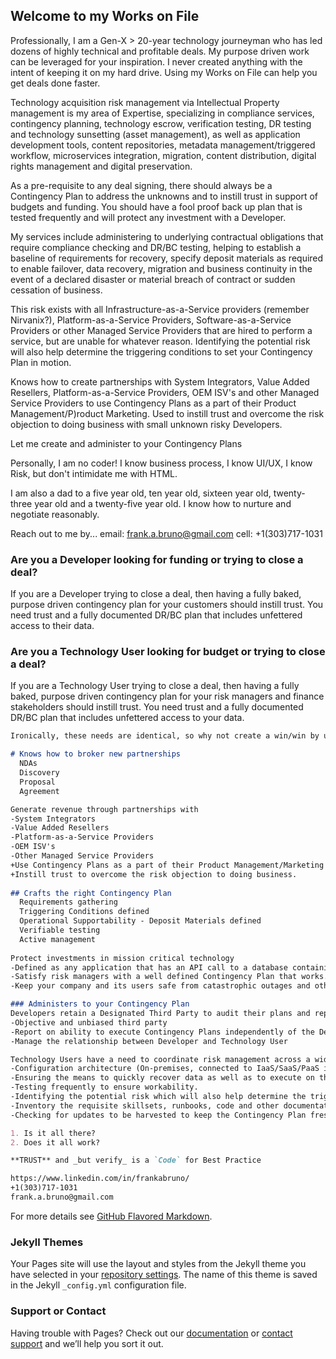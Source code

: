## Welcome to my Works on File

Professionally, I am a Gen-X > 20-year technology journeyman who has led dozens of highly technical and profitable deals.  My purpose driven work can be leveraged for your inspiration. I never created anything with the intent of keeping it on my hard drive. Using my Works on File can help you get deals done faster. 

Technology acquisition risk management via Intellectual Property management is my area of Expertise, specializing in compliance services, contingency planning, technology escrow, verification testing, DR testing and technology sunsetting (asset management), as well as application development tools, content repositories, metadata management/triggered workflow, microservices integration, migration, content distribution, digital rights management and digital preservation.
 
As a pre-requisite to any deal signing, there should always be a Contingency Plan to address the unknowns and to instill trust in support of budgets and funding. You should have a fool proof back up plan that is tested frequently and will protect any investment with a Developer. 

My services include administering to underlying contractual obligations that require compliance checking and DR/BC testing, helping to establish a baseline of requirements for recovery, specify deposit materials as required to enable failover, data recovery, migration and business continuity in the event of a declared disaster or material breach of contract or sudden cessation of business. 

This risk exists with all Infrastructure-as-a-Service providers (remember Nirvanix?), Platform-as-a-Service Providers, Software-as-a-Service Providers or other Managed Service Providers that are hired to perform a service, but are unable for whatever reason. Identifying the potential risk will also help determine the triggering conditions to set your Contingency Plan in motion.  

Knows how to create partnerships with System Integrators, Value Added Resellers, Platform-as-a-Service Providers, OEM ISV's and other Managed Service Providers to use Contingency Plans as a part of their Product Management/P)roduct Marketing. Used to instill trust and overcome the risk objection to doing business with small unknown risky Developers. 

Let me create and administer to your Contingency Plans

Personally, I am no coder! I know business process, I know UI/UX, I know Risk, but don't intimidate me with HTML.

I am also a dad to a five year old, ten year old, sixteen year old, twenty-three year old and a twenty-five year old.  I know how to nurture and negotiate reasonably. 

Reach out to me by...
email:  frank.a.bruno@gmail.com
cell: +1(303)717-1031

### Are you a Developer looking for funding or trying to close a deal?

If you are a Developer trying to close a deal, then having a fully baked, purpose driven contingency plan for your customers should instill trust. You need trust and a fully documented DR/BC plan that includes unfettered access to their data.

### Are you a Technology User looking for budget or trying to close a deal?

If you are a Technology User trying to close a deal, then having a fully baked, purpose driven contingency plan for your risk managers and finance stakeholders should instill trust. You need trust and a fully documented DR/BC plan that includes unfettered access to your data.
```markdown
Ironically, these needs are identical, so why not create a win/win by using someong who...

# Knows how to broker new partnerships
  NDAs
  Discovery
  Proposal
  Agreement

Generate revenue through partnerships with
-System Integrators
-Value Added Resellers
-Platform-as-a-Service Providers
-OEM ISV's 
-Other Managed Service Providers 
+Use Contingency Plans as a part of their Product Management/Marketing strategy.
+Instill trust to overcome the risk objection to doing business. 
  
## Crafts the right Contingency Plan
  Requirements gathering
  Triggering Conditions defined
  Operational Supportability - Deposit Materials defined
  Verifiable testing 
  Active management
  
Protect investments in mission critical technology
-Defined as any application that has an API call to a database containing proprietary and mission critical data. 
-Satisfy risk managers with a well defined Contingency Plan that works.
-Keep your company and its users safe from catastrophic outages and other bad things. 

### Administers to your Contingency Plan
Developers retain a Designated Third Party to audit their plans and report on their compliance with all contractual obligations.
-Objective and unbiased third party
-Report on ability to execute Contingency Plans independently of the Developer/Provider. 
-Manage the relationship between Developer and Technology User

Technology Users have a need to coordinate risk management across a wide variety of deployed technology
-Configuration architecture (On-premises, connected to IaaS/SaaS/PaaS in the Cloud). 
-Ensuring the means to quickly recover data as well as to execute on the Contingency Plan
-Testing frequently to ensure workability.
-Identifying the potential risk which will also help determine the triggering conditions
-Inventory the requisite skillsets, runbooks, code and other documentation repositories.
-Checking for updates to be harvested to keep the Contingency Plan fresh. 

1. Is it all there?
2. Does it all work?

**TRUST** and _but verify_ is a `Code` for Best Practice

https://www.linkedin.com/in/frankabruno/ 
+1(303)717-1031
frank.a.bruno@gmail.com
```

For more details see [GitHub Flavored Markdown](https://guides.github.com/features/mastering-markdown/).

### Jekyll Themes

Your Pages site will use the layout and styles from the Jekyll theme you have selected in your [repository settings](https://github.com/frank-a-bruno/Works-on-Record.github.io/settings). The name of this theme is saved in the Jekyll `_config.yml` configuration file.

### Support or Contact

Having trouble with Pages? Check out our [documentation](https://help.github.com/categories/github-pages-basics/) or [contact support](https://github.com/contact) and we’ll help you sort it out.
